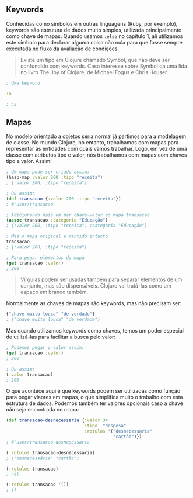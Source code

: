 ## Keywords
Conhecidas como símbolos em outras linguagens (Ruby, por exemplo), keywords são estrutura de dados muito
simples, utilizada principalmente como chave de mapas.
Quando usamos `:else` no capítulo 1, ali utilizamos este símbolo para declarar alguma coisa não nula para que 
fosse sempre executada no fluxo da avaliação de condições.


> Existe um tipo em Clojure chamado Symbol, que não deve ser confundido com keywords.
> Caso interesse sobre Symbol da uma lida no livro The Joy of Clojure, de Michael Fogus e Chris Houser.

```clojure
; Uma keyword

:a

; :a
```

## Mapas
No modelo orientado a objetos seria normal já partimos para a modelagem de classe. No mundo Clojure, no entanto,
trabalhamos com mapas para representar as entidades com quais vamos trabalhar. Logo, em vez de uma classe com
atributos tipo e valor, nós trabalhamos com mapas com chaves tipo e valor. Assim:

```clojure
; Um mapa pode ser criado assim:
(hasp-map :valor 200 :tipo "receita")
; {:valor 200, :tipo "receita"}

; Ou assim:
(def transacao {:valor 200 :tipo "receita"})
; #'user/transacao

; Adicionando mais um par chave-valor ao mapa transacao
(assoc transacao :categoria "Educação")
; {:valor 200, :tipo "receita", :categoria "Educação"}

; Mas o mapa original é mantido intacto
transacao
; {:valor 200, :tipo "receita"}

; Para pegar elementos do mapa
(get transacao :valor)
; 200
```

> Vírgulas podem ser usadas também para separar elementos de um conjunto, mas são dispensáveis.
> Clojure vai tratá-las como um espaço em branco também.


Normalmente as chaves de mapas são keywords, mas não precisam ser:
```clojure
{"chave muito louca" "de verdade"}
; {"chave muito louca" "de verdade"}
```

Mas quando utilizamos keywords como chaves, temos um poder especial de utilizá-las para facilitar a busca pelo valor:
```clojure
; Podemos pegar o valor assim:
(get transacao :valor)
; 200

; Ou assim:
(:valor transacao)
; 200
```

O que acontece aqui é que keywords podem ser utilizadas como função para pegar vlaores em mapas, o que simplifica
muito o trabalho com esta estrutura de dados. Podemos também ter valores opcionais caso a chave não seja encontrada no mapa:
```clojure
(def transacao-desnecessaria {:valor 34
                              :tipo  "despesa"
                              :rotulos '("desnecessária"
                                         "cartão")})
; #'user/transacao-desnecessaria

(:rotulos transacao-desnecessaria)
; ("desnecessária" "cartão")

(:rotulos transacao)
; nil

(:rotulos transacao '())
; ()
```

